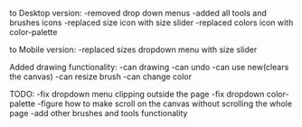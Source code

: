to Desktop version:
-removed drop down menus
-added all tools and brushes icons
-replaced size icon with size slider
-replaced colors icon with color-palette

to Mobile version:
-replaced sizes dropdown menu with size slider

Added drawing functionality:
-can drawing
-can undo
-can use new(clears the canvas)
-can resize brush
-can change color

TODO:
-fix dropdown menu clipping outside the page
-fix dropdown color-palette
-figure how to make scroll on the canvas without scrolling the whole page
-add other brushes and tools functionality